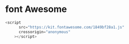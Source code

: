  # font Awesome
```js
<script
      src="https://kit.fontawesome.com/1849bf28a1.js"
      crossorigin="anonymous"
    ></script>
```